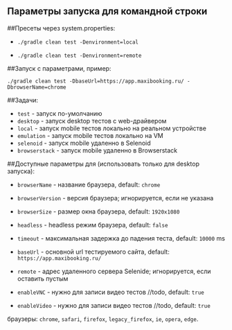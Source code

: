 ## Параметры запуска для командной строки


##Пресеты через system.properties:

* `./gradle clean test -Denvironment=local`

* `./gradle clean test -Denvironment=remote`


##Запуск с параметрами, пример:

`./gradle clean test -DbaseUrl=https://app.maxibooking.ru/ -DbrowserName=chrome`

##Задачи:
* `test` - запуск по-умолчанию
* `desktop` - запуск desktop тестов с web-драйвером
* `local` - запуск mobile тестов локально на реальном устройстве
* `emulation` - запуск mobile тестов локально на VM
* `selenoid` - запуск mobile удаленно в Selenoid
* `browserstack` - запуск mobile удаленно в Browserstack

##Доступные параметры для (использовать только для desktop запуска):

* `browserName` - название браузера, default: `chrome` 

* `browserVersion` - версия браузера; игнорируется, если не указана

* `browserSize` - размер окна браузера, default: `1920x1080`

* `headless` - headless режим браузера, default: `false`

* `timeout` - максимальная задержка до падения теста, default: `10000` ms

* `baseUrl` - основной url тестируемого сайта, default: `https://app.maxibooking.ru/`

* `remote` - адрес удаленного сервера Selenide; игнорируется, если оставить пустым

* `enableVNC` - нужно для записи видео тестов //todo, default: `true`

* `enableVideo` - нужно для записи видео тестов //todo, default: `true`

браузеры: `chrome`, `safari`, `firefox`, `legacy_firefox`, `ie`, `opera`, `edge`.

